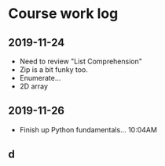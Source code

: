 # Course work log

## 2019-11-24
- Need to review "List Comprehension"
- Zip is a bit funky too.
- Enumerate...
- 2D array

## 2019-11-26
- Finish up Python fundamentals... 10:04AM

## d
